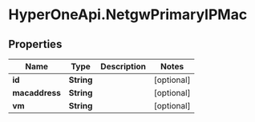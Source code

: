 # HyperOneApi.NetgwPrimaryIPMac

## Properties
Name | Type | Description | Notes
------------ | ------------- | ------------- | -------------
**id** | **String** |  | [optional] 
**macaddress** | **String** |  | [optional] 
**vm** | **String** |  | [optional] 


